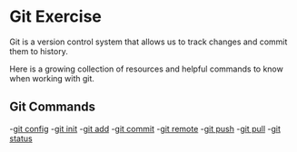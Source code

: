 # Git Exercise

Git is a version control system that allows us to track changes and commit them to history.

Here is a growing collection of resources and helpful commands to know when working with git.

## Git Commands
-[git config](./Commands/Config.md)
-[git init](./Commands/Init.md)
-[git add](./Commands/Add.md)
-[git commit](./Commands/Commit.md)
-[git remote](./Commands/Remote.md)
-[git push]("./Commands/Push.md)
-[git pull]("./Commands/Pull.md)
-[git status](./Commands/Status.md)